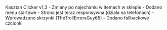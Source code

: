 Kasztan Clicker v1.3
    - Zmiany po najechaniu w itemach w sklepie
    - Dodano menu startowe
    - Strona jest teraz responsywna (działa na telefonach)
    - Wprowadzono skrzynki (TheTrollErrorsGuy65)
    - Dodano fallbackowe czcionki
